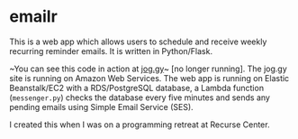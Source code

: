 # emailr
This is a web app which allows users to schedule and receive weekly recurring reminder emails. It is written in Python/Flask.

~You can see this code in action at <a href="http://jog.gy/">jog.gy</a>~ [no longer running]. The jog.gy site is running on Amazon Web Services. The web app is running on Elastic Beanstalk/EC2 with a RDS/PostgreSQL database, a Lambda function (`messenger.py`) checks the database every five minutes and sends any pending emails using Simple Email Service (SES).

I created this when I was on a programming retreat at Recurse Center.
